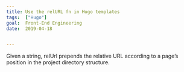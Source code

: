 ```yaml
---
title: Use the relURL fn in Hugo templates
tags:  ["Hugo"]
goal:  Front-End Engineering
date:  2019-04-18


---
```

Given a string, relUrl prepends the relative URL according to a page’s position in the project directory structure.


